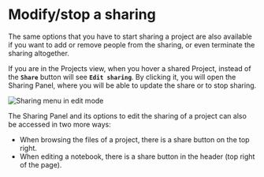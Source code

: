 # Modify/stop a sharing

The same options that you have to start sharing a project are also available if you want to add or remove people from the sharing, or even terminate the sharing altogether.

If you are in the Projects view, when you hover a shared Project, instead of the **`Share`** button will see **`Edit sharing`**. By clicking it, you will open the Sharing Panel, where you will be able to update the share or to stop sharing.

![][edit_share]

The Sharing Panel and its options to edit the sharing of a project can also be accessed in two more ways:

* When browsing the files of a project, there is a share button on the top right.
* When editing a notebook, there is a share button in the header (top right of the page).

[edit_share]: ../images/edit_share.png "Sharing menu in edit mode"
